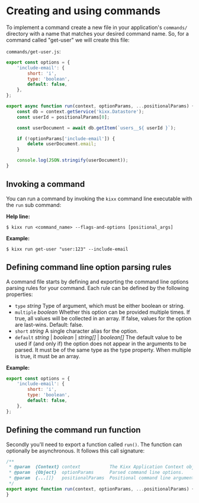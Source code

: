 # Creating and using commands

To implement a command create a new file in your application's `commands/` directory with a name that matches your desired command name. So, for a command called "get-user" we will create this file:

`commands/get-user.js`:

```javascript
export const options = {
    'include-email': {
        short: 'i',
        type: 'boolean',
        default: false,
    },
};

export async function run(context, optionParams, ...positionalParams) {
    const db = context.getService('kixx.Datastore');
    const userId = positionalParams[0];

    const userDocument = await db.getItem(`users__${ userId }`);

    if (!optionParams['include-email']) {
        delete userDocument.email;
    }

    console.log(JSON.stringify(userDocument));
}
```

## Invoking a command
You can run a command by invoking the `kixx` command line executable with the `run` sub command:

__Help line:__

```
$ kixx run <command_name> --flags-and-options [positional_args]
```

__Example:__

```
$ kixx run get-user "user:123" --include-email
```

## Defining command line option parsing rules
A command file starts by defining and exporting the command line options parsing rules for your command. Each rule can be defined by the following properties:

- `type` *string* Type of argument, which must be either boolean or string.
- `multiple` *boolean* Whether this option can be provided multiple times. If true, all values will be collected in an array. If false, values for the option are last-wins. Default: false.
- `short` *string* A single character alias for the option.
- `default` *string* | *boolean* | *string[]* | *boolean[]* The default value to be used if (and only if) the option does not appear in the arguments to be parsed. It must be of the same type as the type property. When multiple is true, it must be an array.

__Example:__

```javascript
export const options = {
    'include-email': {
        short: 'i',
        type: 'boolean',
        default: false,
    },
};
```

## Defining the command run function
Secondly you'll need to export a function called `run()`. The function can optionally be asynchronous. It follows this call signature:

```javascript
/**
 * @param  {Context} context           The Kixx Application Context object.
 * @param  {Object}  optionParams      Parsed command line options.
 * @param  {...[]}   positionalParams  Positional command line arguments.
 */
export async function run(context, optionParams, ...positionalParams) {
}
````
